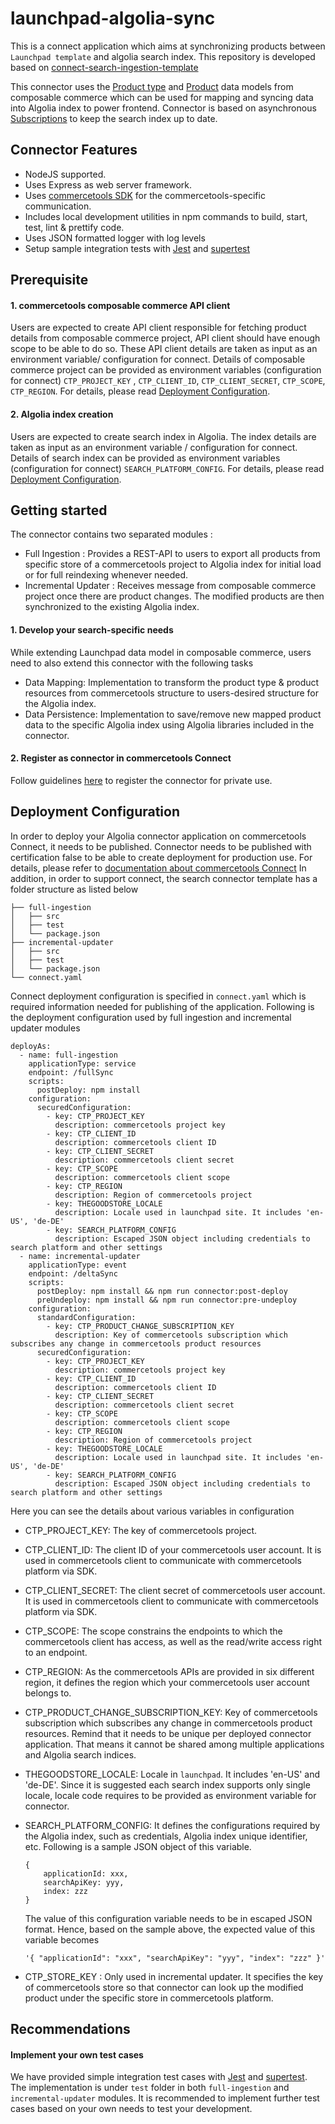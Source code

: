 
# launchpad-algolia-sync
This is a connect application which aims at synchronizing products between `Launchpad template` and algolia search index. This repository is developed based on [connect-search-ingestion-template](https://github.com/commercetools/connect-search-ingestion-template)

This connector uses the [Product type](https://docs.commercetools.com/api/projects/productTypes) and [Product](https://docs.commercetools.com/api/projects/products) data models from composable commerce which can be used for mapping and syncing data into Algolia index to power frontend. Connector is based on asynchronous [Subscriptions](https://docs.commercetools.com/api/projects/subscriptions) to keep the search index up to date.

## Connector Features
- NodeJS supported.
- Uses Express as web server framework.
- Uses [commercetools SDK](https://docs.commercetools.com/sdk/js-sdk-getting-started) for the commercetools-specific communication.
- Includes local development utilities in npm commands to build, start, test, lint & prettify code.
- Uses JSON formatted logger with log levels
- Setup sample integration tests with [Jest](https://jestjs.io/) and [supertest](https://github.com/ladjs/supertest#readme)

## Prerequisite
#### 1. commercetools composable commerce API client
Users are expected to create API client responsible for fetching product details from composable commerce project, API client should have enough scope to be able to do so. These API client details are taken as input as an environment variable/ configuration for connect. Details of composable commerce project can be provided as environment variables (configuration for connect) `CTP_PROJECT_KEY` , `CTP_CLIENT_ID`, `CTP_CLIENT_SECRET`, `CTP_SCOPE`, `CTP_REGION`. For details, please read [Deployment Configuration](./README.md#deployment-configuration).


#### 2. Algolia index creation
Users are expected to create search index in Algolia. The index details are taken as input as an environment variable / configuration for connect. Details of search index can be provided as environment variables (configuration for connect) `SEARCH_PLATFORM_CONFIG`. For details, please read [Deployment Configuration](./README.md#deployment-configuration).

 
## Getting started
The connector contains two separated modules :
- Full Ingestion : Provides a REST-API to users to export all products from specific store of a commercetools project to Algolia index for initial load or  for full reindexing whenever needed. 
- Incremental Updater : Receives message from composable commerce project once there are product changes. The modified products are then synchronized to the existing Algolia index.


#### 1. Develop your search-specific needs 
While extending Launchpad data model in composable commerce, users need to also extend this connector with the following tasks
- Data Mapping: Implementation to transform the product type & product resources from commercetools structure to users-desired structure for the Algolia index.
- Data Persistence: Implementation to save/remove new mapped product data to the specific Algolia index using Algolia libraries included in the connector.

#### 2. Register as connector in commercetools Connect
Follow guidelines [here](https://docs.commercetools.com/connect/getting-started) to register the connector for private use. 

## Deployment Configuration
In order to deploy your Algolia connector application on commercetools Connect, it needs to be published. Connector needs to be published with certification false to be able to create deployment for production use. For details, please refer to [documentation about commercetools Connect](https://docs.commercetools.com/connect/concepts)
In addition, in order to support connect, the search connector template has a folder structure as listed below
```
├── full-ingestion
│   ├── src
│   ├── test
│   └── package.json
├── incremental-updater
│   ├── src
│   ├── test
│   └── package.json
└── connect.yaml
```

Connect deployment configuration is specified in `connect.yaml` which is required information needed for publishing of the application. Following is the deployment configuration used by full ingestion and incremental updater modules
```
deployAs:
  - name: full-ingestion
    applicationType: service
    endpoint: /fullSync
    scripts:
      postDeploy: npm install
    configuration:
      securedConfiguration:
        - key: CTP_PROJECT_KEY
          description: commercetools project key
        - key: CTP_CLIENT_ID
          description: commercetools client ID
        - key: CTP_CLIENT_SECRET
          description: commercetools client secret
        - key: CTP_SCOPE
          description: commercetools client scope
        - key: CTP_REGION
          description: Region of commercetools project
        - key: THEGOODSTORE_LOCALE
          description: Locale used in launchpad site. It includes 'en-US', 'de-DE'
        - key: SEARCH_PLATFORM_CONFIG
          description: Escaped JSON object including credentials to search platform and other settings
  - name: incremental-updater
    applicationType: event
    endpoint: /deltaSync
    scripts:
      postDeploy: npm install && npm run connector:post-deploy
      preUndeploy: npm install && npm run connector:pre-undeploy
    configuration:
      standardConfiguration:
        - key: CTP_PRODUCT_CHANGE_SUBSCRIPTION_KEY
          description: Key of commercetools subscription which subscribes any change in commercetools product resources
      securedConfiguration:
        - key: CTP_PROJECT_KEY
          description: commercetools project key
        - key: CTP_CLIENT_ID
          description: commercetools client ID
        - key: CTP_CLIENT_SECRET
          description: commercetools client secret
        - key: CTP_SCOPE
          description: commercetools client scope
        - key: CTP_REGION
          description: Region of commercetools project
        - key: THEGOODSTORE_LOCALE
          description: Locale used in launchpad site. It includes 'en-US', 'de-DE'
        - key: SEARCH_PLATFORM_CONFIG
          description: Escaped JSON object including credentials to search platform and other settings
```

Here you can see the details about various variables in configuration
- CTP_PROJECT_KEY: The key of commercetools project.
- CTP_CLIENT_ID: The client ID of your commercetools user account. It is used in commercetools client to communicate with commercetools platform via SDK.
- CTP_CLIENT_SECRET: The client secret of commercetools user account. It is used in commercetools client to communicate with commercetools platform via SDK.
- CTP_SCOPE: The scope constrains the endpoints to which the commercetools client has access, as well as the read/write access right to an endpoint.
- CTP_REGION: As the commercetools APIs are provided in six different region, it defines the region which your commercetools user account belongs to.
- CTP_PRODUCT_CHANGE_SUBSCRIPTION_KEY: Key of commercetools subscription which subscribes any change in commercetools product resources. Remind that it needs to be unique per deployed connector application. That means it cannot be shared among multiple applications and Algolia search indices.
- THEGOODSTORE_LOCALE: Locale in `launchpad`. It includes 'en-US' and 'de-DE'. Since it is suggested each search index supports only single locale, locale code requires to be provided as environment variable for connector.
- SEARCH_PLATFORM_CONFIG: It defines the configurations required by the Algolia index, such as credentials, Algolia index unique identifier, etc.
  Following is a sample JSON object of this variable.
  
    ```
    {
        applicationId: xxx,
        searchApiKey: yyy,
        index: zzz
    }

    ```
  The value of this configuration variable needs to be in escaped JSON format. Hence, based on the sample above, the expected value of this variable becomes
  ```
  '{ "applicationId": "xxx", "searchApiKey": "yyy", "index": "zzz" }'
  ```
- CTP_STORE_KEY : Only used in incremental updater. It specifies the key of commercetools store so that connector can look up the modified product under the specific store in commercetools platform.

## Recommendations
#### Implement your own test cases
We have provided simple integration test cases with [Jest](https://jestjs.io/) and [supertest](https://github.com/ladjs/supertest#readme). The implementation is under `test` folder in both `full-ingestion` and `incremental-updater` modules. It is recommended to implement further test cases based on your own needs to test your development. 
